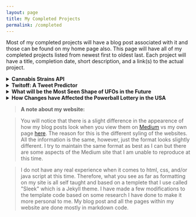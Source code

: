 ```yaml
---
layout: page
title: My Completed Projects
permalink: /completed
---
```


Most of my completed projects will have a blog post associated with it and those can be found on my home page also. This page will have all of my completed projects listed from newest first to oldest last. Each project will have a title, completion date, short description, and a link(s) to the actual project.



<details>
<summary><strong>Cannabis Strains API</strong></summary><br>
  <img style="padding-left: 20px; float: left" src="/assets/img/posts/Cannabis_API_screenshot.jpg" width="400" height="150"><br>
  <p><em>Completed:</em> October 29, 2020</p>
  <p>This project was the first one where I worked with a team. I was in unit 3 at Lambda at the time and we were tasked with creating the API to connect front end to the database and the predictive NLP model, which was created by our DS unit 4 person. There was 2 DS unit 3 students, 1 DS unit 4 student, and 6 WEB students that participated in the creatation of the entire website.</p>
  <strong>Links:</strong><br>
  <ul>
  <li>You can find the project that the DS team created <a href="https://strains-cannabis.herokuapp.com/" target="_blank">here</a>.</li>
  <li>The <a href="https://strains-cannabis.herokuapp.com/redoc" target="_blank">docs</a> for our API.</li>
  <li>I also have a blog post discussing this project <a href="" target="_blank">here</a>.</li>
  <li>You can also see the completed website that the WEB team created <a href="https://medcabinent.netlify.app/index.html" target="_blank">here</a>.</li>
  <li>If you go to the <a href="https://medcabinent.netlify.app/about.html" target="_blank">"about"</a> page you can see everyone that worked on this project.</li>
  <li>Look at our code on <a href="https://github.com/Build-Week-Med-Cabinent-4/data-science" target="_blank">Github</a></li>
  </ul>
</details>



<details>
<summary><strong>Twitoff: A Tweet Predictor</strong></summary><br>
  <img style="padding-left: 20px; float: left" src="/assets/img/posts/Twit-off_screenshot.jpg" width="400" height="150"><br>
  <p><em>Completed:</em> October 10, 2020</p>
  <p>This project was something that we created over a 2 week period within Unit 3 at Lambda. This is something that we worked on as a class and then added our own individual code to in order to personalize it. We used Flask to create the app and basic html code that I later researched and modified. We also deployed this app to Heruko. A lot of this project was working on learning how to debug problems while also learning how to create an app that anyone can access and use.</p>
  <strong>Links:</strong><br>
  <ul>
  <li>You can find my project <a href="https://twit-off-jmiddour.herokuapp.com/" target="_blank">here</a>.<//li>
  <li>I also have a blog post discussing this project <a href="" target="_blank">here</a></li>
  </ul>
</details>



<details>
<summary><strong>What will be the Most Seen Shape of UFOs in the Future</strong></summary><br>
  <img style="padding-left: 20px; float: left" src="/assets/img/posts/UFO.jpg" width="400" height="150"><br>
  <p><em>Completed:</em> August 27, 2020</p>
  <p>This was my second project on my path to being a Data Scientist. This was my Unit 2 Build Week project at Lambda. The goal on this project was to put into practice what we have learned throughout the unit which was Predicitive Modeling. This unit included learning about linear modeling, how to compete in a Kaggle challenge, and applied modeling. The reason why I chose UFOs was because the reporting of UFOs has always fasinated me. Some of the data that the research revealed surprised me and there was some that were not very surprising at all.</p>
  <strong>Links:</strong><br>
  <ul>
  <li>You can find this project <a href="https://joannemiddour.com/Most-Seen_UFOs/" target="_blank">here</a> on my site.</li> 
  <li>I also have it posted on <a href="https://medium.com/@magical_satin_seal_239/what-will-be-the-most-seen-shape-of-ufos-in-the-future-fa5a4f2b5d0e" target="_blank">Medium</a>.</li>
  </ul>
</details>

<details>
<summary><strong>How Changes have Affected the Powerball Lottery in the USA</strong></summary><br>
  <img style="padding-left: 20px; float: left" src="/assets/img/posts/powerball_banner.jpg" width="400" height="150"><br>
  <p><em>Completed:</em> June 25, 2020</p>
  <p>This was the first project I ever did on the path to being a Data Scientist. This was my Unit 1 Build Week project at Lambda. The goal on this project was to put into practice what we have learned for that unit which was Statistics Fundamentals. This unit included learning about data wrangling and storytelling, statistical tests and experiments, and linear algebra. The reason why I chose the Powerball was because I have been curious for a while about how the changes have affected the chances of winning over the years. Some of the data that the research revealed surprised me and there was some that were not very surprising at all.</p>
  <strong>Links:</strong><br>
  <ul>
  <li>You can find this project <a href="https://joannemiddour.com/PB-Changes-Results/" target="_blank">here</a> on my site.</li>
  <li>I also have it posted on <a href="https://medium.com/@magical_satin_seal_239/how-changes-have-affected-the-powerball-lottery-in-the-usa-81d80952a128" target="_blank">Medium</a>.</li>
  </ul>
</details>

> **A note about my website:**  

>  You will notice that there is a slight difference in the appearence of how my blog posts look when you view them on [Medium](https://medium.com/@magical_satin_seal_239) vs my own page [here](https://joannemiddour.com/). The reason for this is the different syling of the websites. All the information is the same, however, just the format looks slightly different. I try to maintain the same format as best as I can but there are some aspects of the Medium site that I am unable to reproduce at this time.  
  
>  I do not have any real experience when it comes to html, css, and/or java script at this time. Therefore, what you see as far as formatting on my site is all self taught and based on a templete that I use called "Sleek" which is a Jekyll theme. I have made a few modifications to the template code based on some research I have done to make it more personal to me. My blog post and all the pages within my website are done mostly in markdown code.
